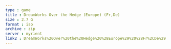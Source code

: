 ```yaml
---
type : game
title : DreamWorks Over the Hedge (Europe) (Fr,De)
size : 2.7 G
format : iso
archive : zip
server : myrient
link2 : DreamWorks%20Over%20the%20Hedge%20%28Europe%29%20%28Fr%2CDe%29
---
```

